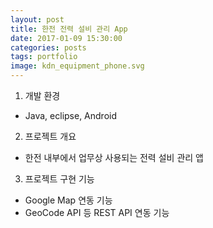 ```yaml
---
layout: post
title: 한전 전력 설비 관리 App
date: 2017-01-09 15:30:00 
categories: posts 
tags: portfolio
image: kdn_equipment_phone.svg
---
```


1) 개발 환경  
 - Java, eclipse, Android  

2) 프로젝트 개요  
 - 한전 내부에서 업무상 사용되는 전력 설비 관리 앱  

3) 프로젝트 구현 기능  
 - Google Map 연동 기능  
 - GeoCode API 등 REST API 연동 기능  
